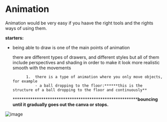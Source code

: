 # **Animation**

Animation would be very easy if you haave the right tools and the rights ways of using them.
  
   **starters:**

- being able to draw is one of the main points of animation

     there are different types of drawers, and different styles but all of them include perspectives and shading in order to make it look more realistic smooth with the movements

            1.  there is a type of animation where you only move objects, for example
                - a ball dropping to the floor:******this is the structure of a ball dropping to the floor and continuously**
  ***********************************************************bouncing until it gradually goes out the canva or stops.**
  
![image](https://github.com/user-attachments/assets/b9cc7423-4801-4253-8127-a5a8f277c265)
  

